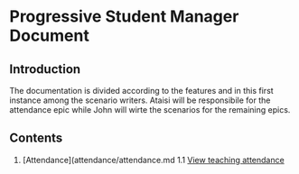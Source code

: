 # Progressive Student Manager Document

## Introduction
The documentation is divided according to the features and in this first instance among the scenario writers.
Ataisi will be responsibile for the attendance epic while John will wirte the scenarios for the remaining epics.

## Contents

1. [Attendance](attendance/attendance.md
 1.1 [View teaching attendance](https://github.com/JohnAPedagogy/ProgressiveStudentHackathon/blob/main/2021/specs/attendance/ViewTeachingClasses.md)

